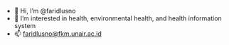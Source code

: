 - 👋 Hi, I’m @faridlusno
- 👀 I’m interested in health, environmental health, and health information system  
- 📫 faridlusno@fkm.unair.ac.id

<!---
faridlusno/faridlusno is a ✨ special ✨ repository because its `README.md` (this file) appears on your GitHub profile.
You can click the Preview link to take a look at your changes.
--->
